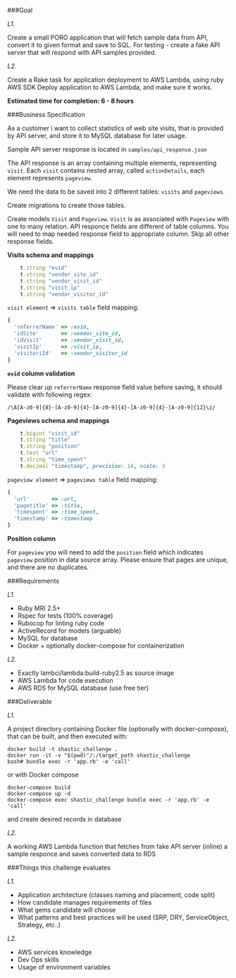 ###Goal

*L1.*

Create a small PORO application that will fetch sample data from API, 
convert it to given format and save to SQL. 
For testing - create a fake API server that will respond with API samples provided.

*L2.*

Create a Rake task for application deployment to AWS Lambda, using ruby AWS SDK 
Deploy application to AWS Lambda, and make sure it works.

**Estimated time for completion: 6 - 8 hours**

###Business Specification

As a customer i want to collect statistics of web site visits, that is provided by API server, 
and store it to MySQL database for later usage.

Sample API server response is located in `samples/api_response.json`

The API response is an array containing multiple elements, representing `visit`. Each `visit` contains nested array, 
called `actionDetails`, each element represents `pageview`.

We need the data to be saved into 2 different tables:
`visits` and `pageviews`.  

Create migrations to create those tables.

Create models `Visit` and `Pageview`. `Visit` is as associated with `Pageview` with one to many relation.
API responce fields are different of table columns. You will need to map needed response field to appropriate column.
Skip all other response fields.

**Visits schema and mappings** 

```ruby
    t.string "evid"
    t.string "vendor_site_id"
    t.string "vendor_visit_id"
    t.string "visit_ip"
    t.string "vendor_visitor_id"
``` 

`visit element` => `visits table` field mapping:

```ruby
{
  'referrerName' => :evid,
  'idSite'       => :vendor_site_id,
  'idVisit'      => :vendor_visit_id,
  'visitIp'      => :visit_ip,
  'visitoriId'   => :vendor_visitor_id
}
```

**`evid` column validation**

Please clear up `referrerName` response field value before saving, it should validate with following regex:

`/\A[A-z0-9]{8}-[A-z0-9]{4}-[A-z0-9]{4}-[A-z0-9]{4}-[A-z0-9]{12}\z/` 

**Pageviews schema and mappings**

```ruby
    t.bigint "visit_id"
    t.string "title"
    t.string "position"
    t.text "url"
    t.string "time_spent"
    t.decimal "timestamp", precision: 14, scale: 3
```

`pageview element` => `pageviews table` field mapping:

```ruby
{
  'url'       => :url,
  'pagetitle' => :title,
  'timespent' => :time_spent,
  'timestamp' => :timestamp
}
```

**Position column**

For `pageview` you will need to add the `position` field which indicates `pageview` position in data source array.
Please ensure that pages are unique, and there are no duplicates.  


###Requirements

*L1.*

  + Ruby MRI 2.5+
  + Rspec for tests (100% coverage)
  + Rubocop for linting ruby code
  + ActiveRecord for models (arguable)
  + MySQL for database
  + Docker + optionally docker-compose for containerization
  
*L2.*

  + Exactly lambci/lambda:build-ruby2.5 as source image
  + AWS Lambda for code execution
  + AWS RDS for MySQL database (use free tier)

  
###Deliverable

*L1.*

A project directory containing Docker file (optionally with docker-compose), that can be built,
and then executed with: 

```
docker build -t shastic_challenge .
docker run -it -v "$(pwd)"/:/target_path shastic_challenge
bash# bundle exec -r 'app.rb' -e 'call'
```
  
  or with Docker compose
  
```
docker-compose build
docker-compose up -d    
docker-compose exec shastic_challenge bundle exec -r 'app.rb' -e 'call'      
```

and create desired records in database
  
*L2.*

A working AWS Lambda function that fetches from fake API server (inline) 
a sample responce and saves converted data to RDS

###Things this challenge evaluates

*L1.*

+ Application architecture (classes naming and placement, code split)
+ How candidate manages requirements of files
+ What gems candidate will choose
+ What patterns and best practices will be used (SRP, DRY, ServiceObject, Strategy, etc..)

*L2.*

+ AWS services knowledge
+ Dev Ops skills
+ Usage of environment variables
